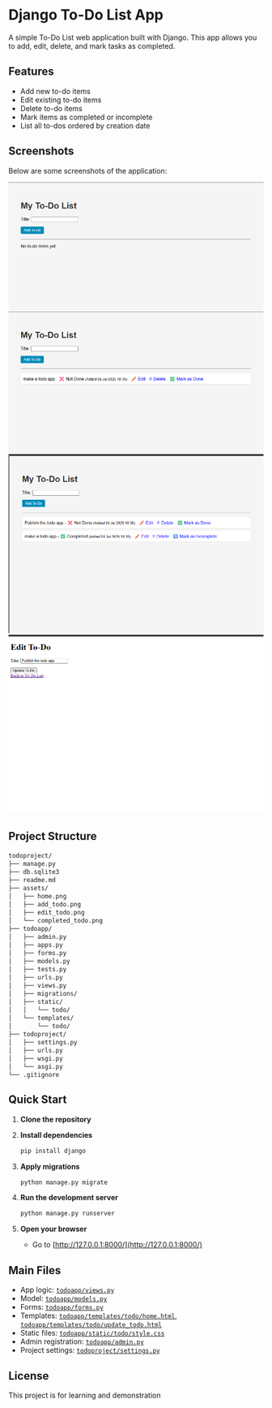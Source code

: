 # Django To-Do List App

A simple To-Do List web application built with Django. This app allows you to add, edit, delete, and mark tasks as completed.

## Features

-   Add new to-do items
-   Edit existing to-do items
-   Delete to-do items
-   Mark items as completed or incomplete
-   List all to-dos ordered by creation date

## Screenshots

Below are some screenshots of the application:

![Home Page](assets/image0.png)
![Add To-Do](assets/image1.png)
![Edit To-Do](assets/image2.png)
![Completed To-Do](assets/image3.png)



## Project Structure

```
todoproject/
├── manage.py
├── db.sqlite3
├── readme.md
├── assets/
│   ├── home.png
│   ├── add_todo.png
│   ├── edit_todo.png
│   └── completed_todo.png
├── todoapp/
│   ├── admin.py
│   ├── apps.py
│   ├── forms.py
│   ├── models.py
│   ├── tests.py
│   ├── urls.py
│   ├── views.py
│   ├── migrations/
│   ├── static/
│   │   └── todo/
│   └── templates/
│       └── todo/
├── todoproject/
│   ├── settings.py
│   ├── urls.py
│   ├── wsgi.py
│   └── asgi.py
└── .gitignore
```

## Quick Start

1. **Clone the repository**

2. **Install dependencies**

    ```sh
    pip install django
    ```

3. **Apply migrations**

    ```sh
    python manage.py migrate
    ```

4. **Run the development server**

    ```sh
    python manage.py runserver
    ```

5. **Open your browser**
    - Go to [http://127.0.0.1:8000/](http://127.0.0.1:8000/)

## Main Files

-   App logic: [`todoapp/views.py`](todoapp/views.py)
-   Model: [`todoapp/models.py`](todoapp/models.py)
-   Forms: [`todoapp/forms.py`](todoapp/forms.py)
-   Templates: [`todoapp/templates/todo/home.html`](todoapp/templates/todo/home.html), [`todoapp/templates/todo/update_todo.html`](todoapp/templates/todo/update_todo.html)
-   Static files: [`todoapp/static/todo/style.css`](todoapp/static/todo/style.css)
-   Admin registration: [`todoapp/admin.py`](todoapp/admin.py)
-   Project settings: [`todoproject/settings.py`](todoproject/settings.py)

## License

This project is for learning and demonstration
